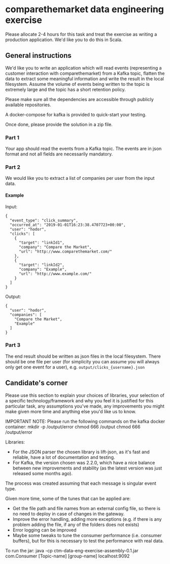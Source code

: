 # comparethemarket data engineering exercise

Please allocate 2-4 hours for this task and treat the exercise as writing a production application.
We'd like you to do this in Scala. 

## General instructions

We'd like you to write an application which will read events (representing a customer interaction with comparethemarket) 
from a Kafka topic, flatten the data to extract some meaningful information and write the result in the local filesystem. 
Assume the volume of events being written to the topic is extremely large and the topic has a short retention policy.

Please make sure all the dependencies are accessible through publicly available repositories.

A docker-compose for kafka is provided to quick-start your testing.

Once done, please provide the solution in a zip file.

### Part 1
Your app should read the events from a Kafka topic. The events are in json format and not all fields are necessarily 
mandatory.

### Part 2
We would like you to extract a list of companies per user from the input data.

#### Example
Input: 
```
{
  "event_type": "click_summary",
  "occurred_at": "2019-01-01T16:23:38.4707723+00:00",
  "user": "hodor",
  "clicks": [
    {
      "target": "linkId1",
      "company": "Compare the Market",
      "url": "http://www.comparethemarket.com/"
    },
    {
      "target": "linkId2",
      "company": "Example",
      "url": "http://www.example.com/"
    }
  ]
}
```

Output:
```
{
  "user": "hodor",
  "companies": [
    "Compare the Market",
    "Example"
  ]
}
``` 

### Part 3
The end result should be written as json files in the local filesystem. There should be one file per user (for 
simplicity you can assume you will always only get one event for a user), e.g. `output/clicks_{username}.json`

## Candidate's corner
Please use this section to explain your choices of libraries, your selection of a specific technology/framework 
and why you feel it is justified for this particular task, any assumptions you've made, 
any improvements you might make given more time and anything else you'd like us to know.

IMPORTANT NOTE:
Please run the following commands on the kafka docker container:
mkdir -p /output/error
chmod 666 /output
chmod 666 /output/error
 
Libraries:
- For the JSON parser the chosen library is lift-json, as it's fast and reliable, have a lot of documentation and testing.
- For Kafka, the version chosen was 2.2.0, which have a nice balance between new improvements and stability (as the latest version was just released some months ago).
  
The process was created assuming that each message is singular event type.

Given more time, some of the tunes that can be applied are:
- Get the file path and file names from an external config file, so there is no need to deploy in case of changes in the gateway.
- Improve the error handling, adding more exceptions (e.g. if there is any problem adding the file, if any of the folders does not exists)
- Error logging can be improved 
- Maybe some tweaks to tune the consumer performance (i.e. consumer buffers), but for this is necessary to test the performance with real data.
  
 To run the jar:
 java -cp ctm-data-eng-exercise-assembly-0.1.jar com.Consumer [Topic-name]  [group-name] localhost:9092  
